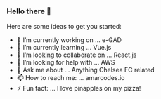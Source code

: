 ### Hello there 👋




Here are some ideas to get you started:

- 🔭 I’m currently working on ... e-GAD
- 🌱 I’m currently learning ... Vue.js
- 👯 I’m looking to collaborate on ... React.js
- 🤔 I’m looking for help with ... AWS
- 💬 Ask me about ... Anything Chelsea FC related
- 📫 How to reach me: ... amarcodes.io
- ⚡ Fun fact: ... I love pinapples on my pizza!
